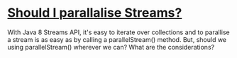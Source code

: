# [Should I parallalise Streams?](https://github.com/pksanthoshkumar/poc/tree/master/StreamTest)

With Java 8 Streams API, it's easy to iterate over collections and to parallise a stream is as easy as by calling a parallelStream() method. But, should we using parallelStream() wherever we can? What are the considerations?

